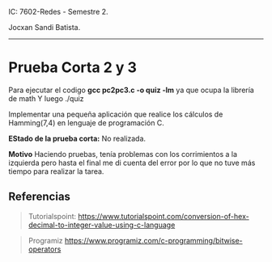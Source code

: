 IC: 7602-Redes - Semestre 2.

Jocxan Sandi Batista.


---

# Prueba Corta 2 y 3

Para ejecutar el codigo **gcc pc2pc3.c -o quiz -lm** ya que ocupa la librería de math
Y luego  ./quiz

Implementar una pequeña aplicación que realice los cálculos de Hamming(7,4) en lenguaje
de programación C. 

**EStado de la prueba corta:**  No realizada. 

**Motivo** Haciendo pruebas, tenía problemas con los corrimientos a la izquierda pero hasta el final me di cuenta del error por lo que no tuve más tiempo para realizar la tarea.

## Referencias 
> Tutorialspoint: https://www.tutorialspoint.com/conversion-of-hex-decimal-to-integer-value-using-c-language

> Programiz https://www.programiz.com/c-programming/bitwise-operators